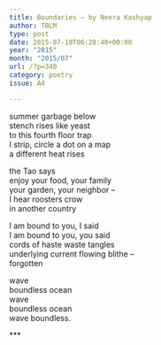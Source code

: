 ```yaml
---
title: Boundaries – by Neera Kashyap
author: TBLM
type: post
date: 2015-07-10T06:28:40+00:00
year: "2015"
month: "2015/07"
url: /?p=340
category: poetry
issue: A4

---
```

summer garbage below  
stench rises like yeast  
to this fourth floor trap  
I strip, circle a dot on a map  
a different heat rises 

the Tao says  
enjoy your food, your family  
your garden, your neighbor &#8211;  
I hear roosters crow  
in another country

I am bound to you, I said  
I am bound to you, you said  
cords of haste waste tangles  
underlying current flowing blithe &#8211;  
forgotten

wave  
boundless ocean  
wave  
boundless ocean  
wave boundless.

\***
